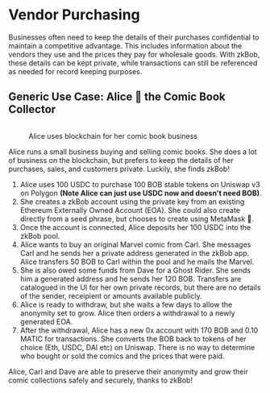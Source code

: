 # Vendor Purchasing

Businesses often need to keep the details of their purchases confidential to maintain a competitive advantage. This includes information about the vendors they use and the prices they pay for wholesale goods. With zkBob, these details can be kept private, while transactions can still be referenced as needed for record keeping purposes.

## Generic Use Case: **Alice** 🐇 the Comic Book Collector&#x20;

<figure><img src="../../../.gitbook/assets/Alice1.png" alt=""><figcaption><p>Alice uses blockchain for her comic book business</p></figcaption></figure>

Alice runs a small business buying and selling comic books. She does a lot of business on the blockchain, but prefers to keep the details of her purchases, sales, and customers private. Luckily, she finds zkBob!

1. Alice uses 100 USDC to purchase 100 BOB stable tokens on Uniswap v3 on Polygon **(Note Alice can just use USDC now and doesn't need BOB)**.
2. She creates a zkBob account using the private key from an existing Ethereum Externally Owned Account (EOA). She could also create directly from a seed phrase, but chooses to create using MetaMask 🦊.
3. Once the account is connected, Alice deposits her 100 USDC into the zkBob pool.
4. Alice wants to buy an original Marvel comic from Carl.  She messages Carl and he sends her a private address generated in the zkBob app. Alice transfers 50 BOB to Carl within the pool and he mails the Marvel.
5. She is also owed some funds from Dave for a Ghost Rider. She sends him a generated address and he sends her 120 BOB. Transfers are catalogued in the UI for her own private records, but there are no details of the sender, receipient or amounts available publicly.
6. Alice is ready to withdraw, but she waits a few days to allow the anonymity set to grow. Alice then orders a withdrawal to a newly generated EOA.&#x20;
7. After the withdrawal, Alice has a new 0x account with 170 BOB and 0.10 MATIC for transactions. She converts the BOB back to tokens of her choice (Eth, USDC, DAI etc) on Uniswap. There is no way to determine who bought or sold the comics and the prices that were paid.

Alice, Carl and Dave are able to preserve their anonymity and grow their comic collections safely and securely, thanks to zkBob!
